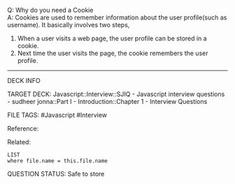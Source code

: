 Q: Why do you need a Cookie  
A: Cookies are used to remember information about the user profile(such as username). It basically involves two steps,
1. When a user visits a web page, the user profile can be stored in a cookie.
2. Next time the user visits the page, the cookie remembers the user profile.
<!--ID: 1693596719951-->

---

DECK INFO

TARGET DECK: Javascript::Interview::SJIQ - Javascript interview questions - sudheer jonna::Part I - Introduction::Chapter 1 - Interview Questions

FILE TAGS: #Javascript #Interview

Reference:

Related:

```dataview
LIST
where file.name = this.file.name
```

QUESTION STATUS: Safe to store